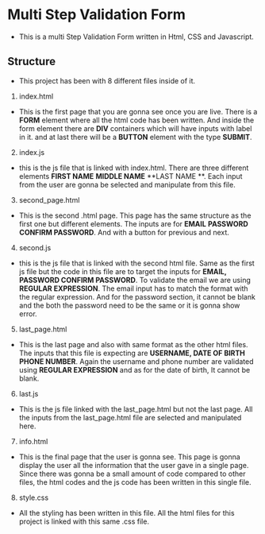 # Multi Step Validation Form

- This is a multi Step Validation Form written in Html, CSS and Javascript.


## Structure
- This project has been with 8 different files inside of it.
1. index.html
- This is the first page that you are gonna see once you are live. There is a **FORM** element where all the html code has been written. And inside the form element there are **DIV** containers which will have inputs with label in it. and at last there will be a **BUTTON** element with the type **SUBMIT**. 
2. index.js
- this is the js file that is linked with index.html. There are three different elements **FIRST NAME** **MIDDLE NAME** **LAST NAME **. Each input from the user are gonna be selected and manipulate from this file.
3. second_page.html
- This is the second .html page. This page has the same structure as the first one but different elements. The inputs are for **EMAIL** **PASSWORD** **CONFIRM PASSWORD**. And with a button for previous and next.
4. second.js
- this is the js file that is linked with the second html file. Same as the first js file but the code in this file are to target the inputs for **EMAIL, PASSWORD CONFIRM PASSWORD**. To validate the email we are using **REGULAR EXPRESSION**. The email input has to match the format with the regular expression. And for the password section, it cannot be blank and the both the password need to be the same or it is gonna show error. 
5. last_page.html
- This is the last page and also with same format as the other html files. The inputs that this file is expecting are **USERNAME, DATE OF BIRTH PHONE NUMBER**. Again the username and phone number are validated using **REGULAR EXPRESSION** and as for the date of birth, It cannot be blank.
6. last.js
- This is the js file linked with the last_page.html but not the last page.  All the inputs from the last_page.html file are selected and manipulated here.
7. info.html
- This is the final page that the user is gonna see. This page is gonna display the user all the information that the user gave in a single page. Since there was gonna be a small amount of code compared to other files, the html codes and the js code has been written in this single file.
8. style.css
- All the styling has been written in this file. All the html files for this project is linked with this same .css file.
